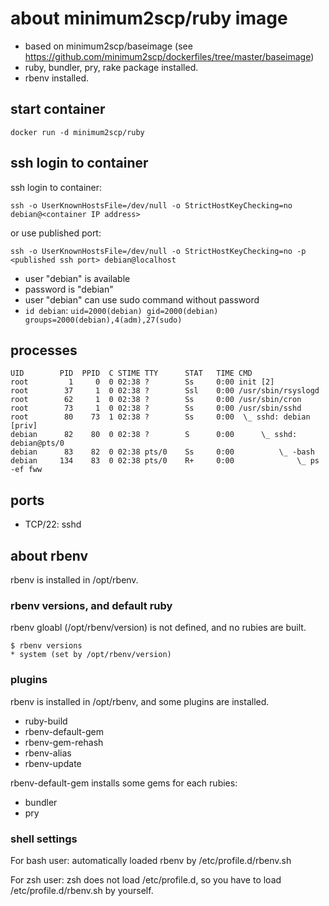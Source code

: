 # about minimum2scp/ruby image

 * based on minimum2scp/baseimage (see https://github.com/minimum2scp/dockerfiles/tree/master/baseimage)
 * ruby, bundler, pry, rake package installed.
 * rbenv installed.

## start container

```
docker run -d minimum2scp/ruby
```

## ssh login to container

ssh login to container:

```
ssh -o UserKnownHostsFile=/dev/null -o StrictHostKeyChecking=no debian@<container IP address>
```

or use published port:

```
ssh -o UserKnownHostsFile=/dev/null -o StrictHostKeyChecking=no -p <published ssh port> debian@localhost
```

 * user "debian" is available
 * password is "debian"
 * user "debian" can use sudo command without password
 * `id debian`: `uid=2000(debian) gid=2000(debian) groups=2000(debian),4(adm),27(sudo)`

## processes

```
UID        PID  PPID  C STIME TTY      STAT   TIME CMD
root         1     0  0 02:38 ?        Ss     0:00 init [2]  
root        37     1  0 02:38 ?        Ssl    0:00 /usr/sbin/rsyslogd
root        62     1  0 02:38 ?        Ss     0:00 /usr/sbin/cron
root        73     1  0 02:38 ?        Ss     0:00 /usr/sbin/sshd
root        80    73  1 02:38 ?        Ss     0:00  \_ sshd: debian [priv]
debian      82    80  0 02:38 ?        S      0:00      \_ sshd: debian@pts/0
debian      83    82  0 02:38 pts/0    Ss     0:00          \_ -bash
debian     134    83  0 02:38 pts/0    R+     0:00              \_ ps -ef fww
```

## ports

 * TCP/22: sshd

## about rbenv

rbenv is installed in /opt/rbenv.

### rbenv versions, and default ruby

rbenv gloabl (/opt/rbenv/version) is not defined, and no rubies are built.

```
$ rbenv versions
* system (set by /opt/rbenv/version)
```

### plugins

rbenv is installed in /opt/rbenv, and some plugins are installed.

 * ruby-build
 * rbenv-default-gem
 * rbenv-gem-rehash
 * rbenv-alias
 * rbenv-update

rbenv-default-gem installs some gems for each rubies:

 * bundler
 * pry

### shell settings

For bash user: automatically loaded rbenv by /etc/profile.d/rbenv.sh

For zsh user: zsh does not load /etc/profile.d, so you have to load /etc/profile.d/rbenv.sh by yourself.



